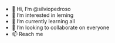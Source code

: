 - 👋 Hi, I’m @silviopedroso
- 👀 I’m interested in lerning
- 🌱 I’m currently learning all
- 💞️ I’m looking to collaborate on everyone
- 📫 Reach me 

<!---
silviopedroso/silviopedroso is a ✨ special ✨ repository because its `README.md` (this file) appears on your GitHub profile.
You can click the Preview link to take a look at your changes.
--->
